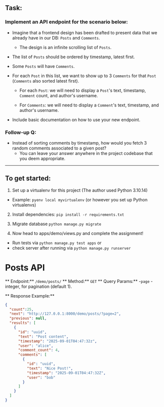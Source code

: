 ## Task:

### Implement an API endpoint for the scenario below:

- Imagine that a frontend design has been drafted to present data that we already have in our DB: `Posts` and `Comments`. 

  * The design is an infinite scrolling list of `Posts`.

- The list of `Posts` should be ordered by timestamp, latest first. 

- Some `Posts` will have `Comments`. 

- For each `Post` in this list, we want to show up to 3 `Comments` for that `Post` (`Comments` also sorted latest first).

  * For each `Post`: we will need to display a `Post`'s text, timestamp, `Comment` count, and author's username.

  * For `Comments`: we will need to display a `Comment`'s text, timestamp, and author's username.

- Include basic documentation on how to use your new endpoint.

### Follow-up Q: 
- Instead of sorting comments by timestamp, how would you fetch 3 random comments associated to a given post?
  * You can leave your answer anywhere in the project codebase that you deem appropriate.

---

## To get started:

1. Set up a virtualenv for this project (The author used Python 3.10.14)

- Example: `pyenv local myvirtualenv` (or however you set up Python virtualenvs)

2. Install dependencies: `pip install -r requirements.txt`

3. Migrate database `python manage.py migrate`

4. Now head to apps/demo/views.py and complete the assignment!

- Run tests via `python manage.py test apps` or
- check server after running via `python manage.py runserver`


# Posts API

** Endpoint:** `/demo/posts/`
** Method:** `GET`
** Query Params:**
-`page` - integer, for pagination (default 1).

** Response Example:**
```json
{
  "count":25,
  "next": "http://127.0.0.1:8000/demo/posts/?page=2",
  "previous": null,
  "results": [
    {
      "id": "uuid",
      "text": "Post content",
      "timestamp": "2025-09-01T04:47:32z",
      "user": "alice",
      "comment_count": 4,
      "comments": [
        {
          "id": "uuid",
          "text": "Nice Post!",
          "timestamp": "2025-09-01T04:47:32Z",
          "user": "bob"
        }
      ]
    }
  ]
}
